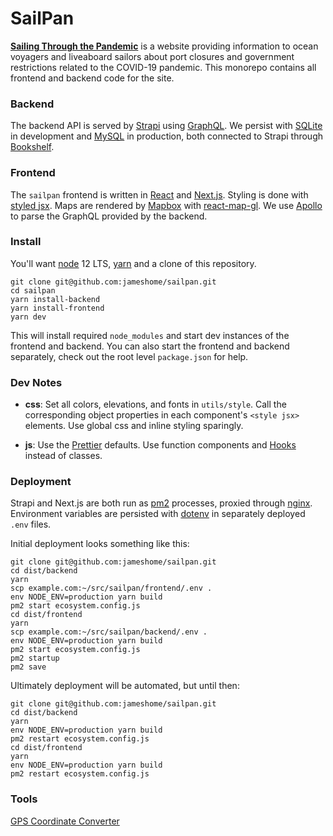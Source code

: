 # SailPan

[**Sailing Through the Pandemic**](https://sailpan.info) is a website providing information to ocean voyagers and liveaboard sailors about port closures and government restrictions related to the COVID-19 pandemic. This monorepo contains all frontend and backend code for the site.

### Backend

The backend API is served by [Strapi](https://strapi.io/) using [GraphQL](https://graphql.org/). We persist with [SQLite](https://www.sqlite.org/) in development and [MySQL](http://www.mysql.com) in production, both connected to Strapi through [Bookshelf](https://bookshelfjs.org/).

### Frontend

The `sailpan` frontend is written in [React](https://reactjs.org/) and [Next.js](https://reactjs.org). Styling is done with [styled jsx](https://github.com/zeit/styled-jsx). Maps are rendered by [Mapbox](https://mapbox.com) with [react-map-gl](https://github.com/visgl/react-map-gl). We use [Apollo](https://www.apollographql.com/) to parse the GraphQL provided by the backend.

### Install

You'll want [node](https://nodejs.org) 12 LTS, [yarn](https://yarnpkg.com/) and a clone of this repository.

```
git clone git@github.com:jameshome/sailpan.git
cd sailpan
yarn install-backend
yarn install-frontend
yarn dev
```

This will install required `node_modules` and start dev instances of the frontend and backend. You can also start the frontend and backend separately, check out the root level `package.json` for help.

### Dev Notes

- **css**: Set all colors, elevations, and fonts in `utils/style`. Call the corresponding object properties in each component's `<style jsx>` elements. Use global css and inline styling sparingly.

- **js**: Use the [Prettier](https://prettier.io/) defaults. Use function components and [Hooks](https://reactjs.org/docs/hooks-intro.html) instead of classes.

### Deployment

Strapi and Next.js are both run as [pm2](https://pm2.keymetrics.io/) processes, proxied through [nginx](www.nginx.com). Environment variables are persisted with [dotenv](https://github.com/motdotla/dotenv) in separately deployed `.env` files.

Initial deployment looks something like this:

```
git clone git@github.com:jameshome/sailpan.git
cd dist/backend
yarn
scp example.com:~/src/sailpan/frontend/.env .
env NODE_ENV=production yarn build
pm2 start ecosystem.config.js
cd dist/frontend
yarn
scp example.com:~/src/sailpan/backend/.env .
env NODE_ENV=production yarn build
pm2 start ecosystem.config.js
pm2 startup
pm2 save
```

Ultimately deployment will be automated, but until then:

```
git clone git@github.com:jameshome/sailpan.git
cd dist/backend
yarn
env NODE_ENV=production yarn build
pm2 restart ecosystem.config.js
cd dist/frontend
yarn
env NODE_ENV=production yarn build
pm2 restart ecosystem.config.js
```

### Tools

[GPS Coordinate Converter](https://www.pgc.umn.edu/apps/convert/)
